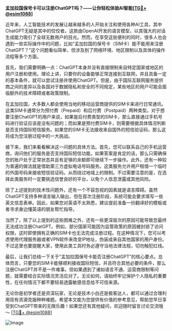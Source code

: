 **孟加拉国保号卡可以注册ChatGPT吗？——让你轻松体验AI智能[[TG💪+ @esim1088](https://t.me/s/esim1088)]**

近年来，人工智能技术的发展让越来越多的人开始关注和使用各种AI工具，其中ChatGPT无疑是其中的佼佼者。这款由OpenAI开发的语言模型，以其强大的对话生成能力吸引了全球无数用户的目光。然而，在享受这些便利的同时，很多人也会遇到一些实际操作中的问题，比如“孟加拉国的保号卡（SIM卡）能不能用来注册ChatGPT？”这个问题看似简单，但涉及到了网络环境、地区限制以及具体的操作流程等多个方面。

首先，我们需要明确一点：ChatGPT本身并没有直接限制来自特定国家或地区的用户注册和使用。理论上讲，只要你的设备能够正常连接到互联网，并且具备一定的基本条件，就可以尝试注册并使用ChatGPT。但是，由于国际互联网服务提供商之间的差异以及各国对于数据隐私和安全的不同规定，某些地区的用户可能会面临额外的技术障碍或者政策限制。

在孟加拉国，大多数人都会使用当地的移动运营商提供的SIM卡来进行日常通讯。这类SIM卡通常分为预付费（Prepaid）和后付费（Postpaid）两种类型。对于想要注册ChatGPT的用户来说，如果是后付费类型的SIM卡，那么直接通过手机号码进行验证应该是没有问题的；而如果是预付费SIM卡，则需要根据具体情况判断是否支持国际短信服务。如果您的SIM卡无法接收来自国外的短信验证码，那么这将成为您注册过程中的一大挑战。

接下来，我们来看看解决这一问题的具体方法。首先，您可以联系自己的手机运营商，询问他们的服务是否支持国际短信功能。如果答案是肯定的话，那么只需确保您的账户处于正常状态并且有足够的余额即可继续下一步操作。此外，还有一种较为普遍的做法就是借助第三方虚拟电话号码服务。这类服务允许用户租借一个临时的外国号码来接收短信验证码，从而绕过地域上的限制。不过需要注意的是，在选择此类服务时一定要挑选信誉良好的平台，以免个人信息泄露或其他风险。

除了上述提到的技术性问题外，还有一个不容忽视的因素就是语言障碍。虽然ChatGPT支持多种语言输入输出，但在首次注册阶段，系统可能会要求填写一些英文信息表单。因此，如果您对英语不太熟悉，建议提前准备一份翻译好的模板或者寻求身边懂英语的朋友帮忙指导。

当然了，除了以上提到的这些困难之外，还有一些更深层次的原因可能导致您最终无法成功注册ChatGPT。例如，部分国家可能因为监管政策的原因被封锁了访问权限，这时即使拥有正确的SIM卡也无法完成注册过程。在这种情况下，您可以考虑使用代理服务器或者VPN软件来改变IP地址，伪装成来自其他国家的用户身份。不过这里也要提醒大家，使用此类工具时务必遵守当地法律法规，切勿触犯红线。

最后，让我们总结一下关于“孟加拉国保号卡能否注册ChatGPT”的核心要点。总体而言，只要您的SIM卡能够顺利接收国际短信，并且符合其他必要的条件，那么注册ChatGPT并不是一件难事。但如果遇到了诸如语言不通、运营商限制等问题，就需要结合实际情况灵活应对了。无论如何，请始终牢记保护个人隐私的重要性，在任何情况下都不要轻易透露敏感信息给不可信来源。

无论你是初学者还是资深玩家，无论是技术小白还是极客达人，都可以通过合理利用现有资源克服种种难题。希望本文能为您提供有价值的参考意见，帮助您早日享受到ChatGPT带来的无限乐趣！如果您还有其他疑问，欢迎随时留言讨论交流哦～ [[TG💪+ @esim1088](https://t.me/s/esim1088)] 

![Image](https://i.postimg.cc/4NQfJmqS/Snipaste-2025-05-13-00-14-12.png)